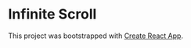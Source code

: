 # Infinite Scroll

This project was bootstrapped with [Create React App](https://github.com/facebook/create-react-app).

